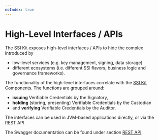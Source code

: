 ```yaml
---
noIndex: true
---
```


# High-Level Interfaces / APIs

The SSI Kit exposes high-level interfaces / APIs to hide the complex introduced by

* low-level services (e.g. key management, signing, data storage)
* different ecosystems (i.e. different SSI flavors, business logic and governance frameworks).

The functionality of the high-level interfaces correlate with the [SSI Kit Components](../../../ssi-kit/ssi-kit-or-basics/components.md). The functions are grouped around:

* **issuing** Verifiable Credentials by the Signatory,
* **holding** (storing, presenting) Verifiable Credentials by the Custodian
* and **verifying** Verifiable Credentials by the Auditor.

The interfaces can be used in JVM-based applications directly, or via the REST API.

The Swagger documentation can be found under section [REST API](../../../getting-started/rest-apis.md).

